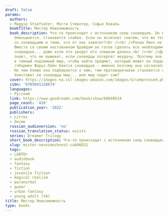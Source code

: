 ```yaml
---
draft: false
params:
  authors:
  - Maggie Stiefvater, Мэгги Стивотер, Софья Коваль
  bookTitle: Мистер Невозможность
  book_description: Что-то происходит с источником силы сновидцев. Он блокируется.
    Уменьшается. Становится слабее. Если он исчезнет совсем, что же тогда случится
    со сновидцами и теми, кто от них зависит?<br /><br />Ронан Линч не намерен бездействовать.
    Вместе со своим наставником Брайдом он готов сделать все необходимое, чтобы спасти
    сновидцев... даже если это уведет его слишком далеко.<br /><br />Джордан Хеннесси
    знает, что не выживет, если сновидцы потерпят неудачу. Поэтому она отправляется
    в темный подземный мир, чтобы найти предмет, который может ее поддержать.<br /><br
    />Кармен Фарух-Лейн боится сновидцев — именно поэтому она согласилась их выследить.
    Но чем ближе она подбирается к ним, тем противоречивее становятся ее чувства.
    Уничтожат ли сновидцы мир... или мир падет сам?
  cover: https://images-na.ssl-images-amazon.com/images/S/compressed.photo.goodreads.com/books/1648387805i/60699534.jpg
  isbn: '9785041126674'
  languages:
  - Русский
  link: https://www.goodreads.com/book/show/60699534
  page_count: '416'
  publication_year: '2022'
  publishers:
  - Litres
  - Эксмо
  russian_audioversion: 'no'
  russian_translation_status: exists
  series: Dreamer Trilogy
  short_book_description: Что-то происходит с источником силы сновидцев. Он блокируется.
  slug: mister-nevozmozhnost-cab96831
  tags:
  - LGBTQ+
  - audiobook
  - fantasy
  - fiction
  - juvenile fiction
  - magical realism
  - paranormal
  - queer
  - urban fantasy
  - young adult (YA)
title: Мистер Невозможность
type: books
---
```

